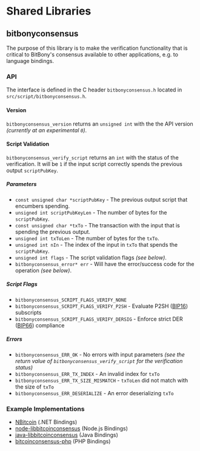Shared Libraries
================

## bitbonyconsensus

The purpose of this library is to make the verification functionality that is critical to BitBony's consensus available to other applications, e.g. to language bindings.

### API

The interface is defined in the C header `bitbonyconsensus.h` located in  `src/script/bitbonyconsensus.h`.

#### Version

`bitbonyconsensus_version` returns an `unsigned int` with the the API version *(currently at an experimental `0`)*.

#### Script Validation

`bitbonyconsensus_verify_script` returns an `int` with the status of the verification. It will be `1` if the input script correctly spends the previous output `scriptPubKey`.

##### Parameters
- `const unsigned char *scriptPubKey` - The previous output script that encumbers spending.
- `unsigned int scriptPubKeyLen` - The number of bytes for the `scriptPubKey`.
- `const unsigned char *txTo` - The transaction with the input that is spending the previous output.
- `unsigned int txToLen` - The number of bytes for the `txTo`.
- `unsigned int nIn` - The index of the input in `txTo` that spends the `scriptPubKey`.
- `unsigned int flags` - The script validation flags *(see below)*.
- `bitbonyconsensus_error* err` - Will have the error/success code for the operation *(see below)*.

##### Script Flags
- `bitbonyconsensus_SCRIPT_FLAGS_VERIFY_NONE`
- `bitbonyconsensus_SCRIPT_FLAGS_VERIFY_P2SH` - Evaluate P2SH ([BIP16](https://github.com/bitcoin/bips/blob/master/bip-0016.mediawiki)) subscripts
- `bitbonyconsensus_SCRIPT_FLAGS_VERIFY_DERSIG` - Enforce strict DER ([BIP66](https://github.com/bitcoin/bips/blob/master/bip-0066.mediawiki)) compliance

##### Errors
- `bitbonyconsensus_ERR_OK` - No errors with input parameters *(see the return value of `bitbonyconsensus_verify_script` for the verification status)*
- `bitbonyconsensus_ERR_TX_INDEX` - An invalid index for `txTo`
- `bitbonyconsensus_ERR_TX_SIZE_MISMATCH` - `txToLen` did not match with the size of `txTo`
- `bitbonyconsensus_ERR_DESERIALIZE` - An error deserializing `txTo`

### Example Implementations
- [NBitcoin](https://github.com/NicolasDorier/NBitcoin/blob/master/NBitcoin/Script.cs#L814) (.NET Bindings)
- [node-libbitcoinconsensus](https://github.com/bitpay/node-libbitcoinconsensus) (Node.js Bindings)
- [java-libbitcoinconsensus](https://github.com/dexX7/java-libbitcoinconsensus) (Java Bindings)
- [bitcoinconsensus-php](https://github.com/Bit-Wasp/bitcoinconsensus-php) (PHP Bindings)
